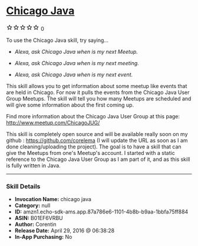 # [Chicago Java](http://alexa.amazon.com/#skills/amzn1.echo-sdk-ams.app.87a786e6-1101-4b8b-b9aa-1bbfa75ff884)
![0 stars](../../images/ic_star_border_black_18dp_1x.png)![0 stars](../../images/ic_star_border_black_18dp_1x.png)![0 stars](../../images/ic_star_border_black_18dp_1x.png)![0 stars](../../images/ic_star_border_black_18dp_1x.png)![0 stars](../../images/ic_star_border_black_18dp_1x.png) 0

To use the Chicago Java skill, try saying...

* *Alexa, ask Chicago Java when is my next Meetup.*

* *Alexa, ask Chicago Java when is my next meeting.*

* *Alexa, ask Chicago Java when is my next event.*

This skill allows you to get information about some meetup like events that are held in Chicago. For now it pulls the events from the Chicago Java User Group Meetups. The skill will tell you how many Meetups are scheduled and will give some information about the first coming up.

Find more information about the Chicago Java User Group at this page: http://www.meetup.com/ChicagoJUG/

This skill is completely open source and will be available really soon on my github : https://github.com/corelema
(I will update the URL as soon as I am done cleaning/uploading the project).
The goal is to have a skill that can give the Meetups from one's Meetup's account. I started with a static reference to the Chicago Java User Group as I am part of it, and as this skill is fully written in Java.

***

### Skill Details

* **Invocation Name:** chicago java
* **Category:** null
* **ID:** amzn1.echo-sdk-ams.app.87a786e6-1101-4b8b-b9aa-1bbfa75ff884
* **ASIN:** B01EF6VRBU
* **Author:** Corentin
* **Release Date:** April 29, 2016 @ 06:38:28
* **In-App Purchasing:** No
